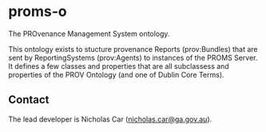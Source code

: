 # proms-o
The PROvenance Management System ontology.

This ontology exists to stucture provenance Reports (prov:Bundles) that are sent by ReportingSystems (prov:Agents) to instances of the PROMS Server. It defines a few classes and properties that are all subclassess and properties of the PROV Ontology (and one of Dublin Core Terms). 


## Contact
The lead developer is Nicholas Car (<nicholas.car@ga.gov.au>).
